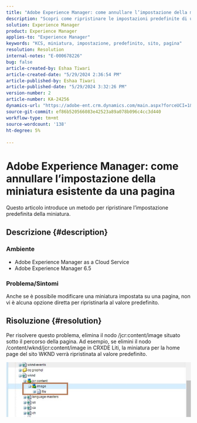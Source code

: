 ```yaml
---
title: "Adobe Experience Manager: come annullare l’impostazione della miniatura esistente da una pagina"
description: "Scopri come ripristinare le impostazioni predefinite di una miniatura."
solution: Experience Manager
product: Experience Manager
applies-to: "Experience Manager"
keywords: "KCS, miniatura, impostazione, predefinito, sito, pagina"
resolution: Resolution
internal-notes: "E-000678226"
bug: false
article-created-by: Eshaa Tiwari
article-created-date: "5/29/2024 2:36:54 PM"
article-published-by: Eshaa Tiwari
article-published-date: "5/29/2024 3:32:26 PM"
version-number: 2
article-number: KA-24256
dynamics-url: "https://adobe-ent.crm.dynamics.com/main.aspx?forceUCI=1&pagetype=entityrecord&etn=knowledgearticle&id=27b8bddf-c81d-ef11-840b-6045bd026dc7"
source-git-commit: ef86b520566083e42523a89a078b096c4cc3d440
workflow-type: tm+mt
source-wordcount: '138'
ht-degree: 5%

---
```


# Adobe Experience Manager: come annullare l’impostazione della miniatura esistente da una pagina


Questo articolo introduce un metodo per ripristinare l’impostazione predefinita della miniatura.

## Descrizione {#description}


### <b>Ambiente</b>

- Adobe Experience Manager as a Cloud Service
- Adobe Experience Manager 6.5


### Problema/Sintomi

Anche se è possibile modificare una miniatura impostata su una pagina, non vi è alcuna opzione diretta per ripristinarla al valore predefinito.


## Risoluzione {#resolution}


Per risolvere questo problema, elimina il nodo /jcr:content/image situato sotto il percorso della pagina. Ad esempio, se elimini il nodo /content/wknd/jcr:content/image in CRXDE Liti, la miniatura per la home page del sito WKND verrà ripristinata al valore predefinito.

![](assets/7ba6cb6c-0e14-ef11-9f89-6045bd06eea5.png)

